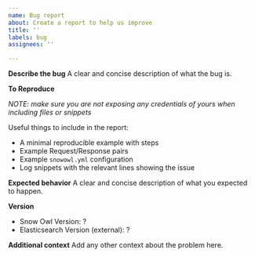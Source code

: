 ```yaml
---
name: Bug report
about: Create a report to help us improve
title: ''
labels: bug
assignees: ''

---
```


**Describe the bug**
A clear and concise description of what the bug is.

**To Reproduce**

_NOTE: make sure you are not exposing any credentials of yours when including files or snippets_

Useful things to include in the report:
* A minimal reproducible example with steps
* Example Request/Response pairs
* Example `snowowl.yml` configuration
* Log snippets with the relevant lines showing the issue

**Expected behavior**
A clear and concise description of what you expected to happen.

**Version**
 - Snow Owl Version: ?
 - Elasticsearch Version (external): ? 

**Additional context**
Add any other context about the problem here.
